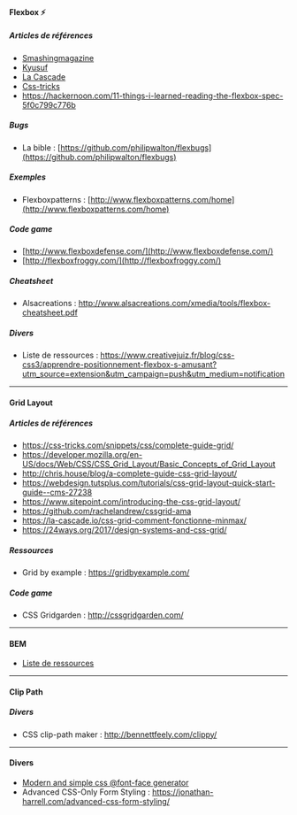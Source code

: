 #### Flexbox :zap:
##### Articles de références
- [Smashingmagazine](https://www.smashingmagazine.com/2016/11/css-grids-flexbox-and-box-alignment-our-new-system-for-web-layout/)
- [Kyusuf](https://kyusuf.com/post/almost-complete-guide-to-flexbox-without-flexbox)
- [La Cascade](https://la-cascade.io/flexbox-guide-complet/)
- [Css-tricks](https://css-tricks.com/snippets/css/a-guide-to-flexbox/)
- https://hackernoon.com/11-things-i-learned-reading-the-flexbox-spec-5f0c799c776b

##### Bugs
- La bible : [https://github.com/philipwalton/flexbugs](https://github.com/philipwalton/flexbugs)

##### Exemples
- Flexboxpatterns : [http://www.flexboxpatterns.com/home](http://www.flexboxpatterns.com/home)

##### Code game
- [http://www.flexboxdefense.com/](http://www.flexboxdefense.com/)
- [http://flexboxfroggy.com/](http://flexboxfroggy.com/)

##### Cheatsheet
- Alsacreations : http://www.alsacreations.com/xmedia/tools/flexbox-cheatsheet.pdf

##### Divers
- Liste de ressources : https://www.creativejuiz.fr/blog/css-css3/apprendre-positionnement-flexbox-s-amusant?utm_source=extension&utm_campaign=push&utm_medium=notification

___
#### Grid Layout
##### Articles de références
- https://css-tricks.com/snippets/css/complete-guide-grid/
- https://developer.mozilla.org/en-US/docs/Web/CSS/CSS_Grid_Layout/Basic_Concepts_of_Grid_Layout
- http://chris.house/blog/a-complete-guide-css-grid-layout/
- https://webdesign.tutsplus.com/tutorials/css-grid-layout-quick-start-guide--cms-27238
- https://www.sitepoint.com/introducing-the-css-grid-layout/
- https://github.com/rachelandrew/cssgrid-ama
- https://la-cascade.io/css-grid-comment-fonctionne-minmax/
- https://24ways.org/2017/design-systems-and-css-grid/

##### Ressources
- Grid by example : https://gridbyexample.com/

##### Code game
- CSS Gridgarden : http://cssgridgarden.com/

___
#### BEM
- [Liste de ressources](https://github.com/sturobson/BEM-resources)

___
#### Clip Path
##### Divers
- CSS clip-path maker : http://bennettfeely.com/clippy/

___
#### Divers
- [Modern and simple css @font-face generator](https://transfonter.org/)
- Advanced CSS-Only Form Styling : https://jonathan-harrell.com/advanced-css-form-styling/

